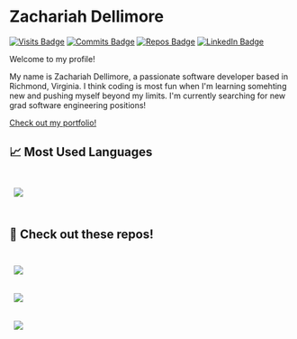 # Zachariah Dellimore
[comment]: <> (Add profile banner)

[![Visits Badge](https://badges.pufler.dev/visits/Party14534/Party14534)](https://zachariahdellimore.netlify.app/)
[![Commits Badge](https://badges.pufler.dev/commits/monthly/Party14534)](https://github.com/party14534)
[![Repos Badge](https://badges.pufler.dev/repos/Party14534)](https://github.com/Party14534)
[![LinkedIn Badge](https://img.shields.io/badge/LinkedIn-Profile-informational?style=flat&logo=linkedin&logoColor=white&color=0D76A8)](https://www.linkedin.com/in/zachariah-dellimore-8630ba161/)

Welcome to my profile!

My name is Zachariah Dellimore, a passionate software developer based in Richmond, Virginia. I think coding is most fun when I'm learning somehting new and pushing myself beyond my limits. I'm currently searching for new grad software engineering positions!

[Check out my portfolio!](https://zachariahdellimore.netlify.app/)

## &#x1f4c8; Most Used Languages

<br>

<a href="https://github.com/Party14534">
  <img align="center" style="margin:0.5rem" src="https://github-readme-stats.vercel.app/api/top-langs/?username=party14534&hide=html,css&title_color=ffffff&text_color=c9cacc&icon_color=4AB197&bg_color=1A2B34" />
</a>

<br>
<br>

## 📌 Check out these repos!

<br>

<a href="https://github.com/Party14534/BuildFromBat">
  <img align="center" style="margin:0.5rem" src="https://github-readme-stats.vercel.app/api/pin/?username=party14534&repo=BuildFromBat&title_color=ffffff&text_color=c9cacc&icon_color=4AB197&bg_color=1A2B34" />
</a>

<br>
<br>

<a href="https://github.com/Party14534/chessGame">
  <img align="center" style="margin:0.5rem" src="https://github-readme-stats.vercel.app/api/pin/?username=party14534&repo=chessGame&title_color=ffffff&text_color=c9cacc&icon_color=4AB197&bg_color=1A2B34" />
</a>

<br>

<br>

<a href="https://github.com/Party14534/ZTRIS">
  <img align="center" style="margin:0.5rem" src="https://github-readme-stats.vercel.app/api/pin/?username=party14534&repo=ZTRIS&title_color=ffffff&text_color=c9cacc&icon_color=4AB197&bg_color=1A2B34" />
</a>

<br>

<br>

